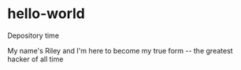 # hello-world
Depository time

My name's Riley and I'm here to become my true form -- the greatest hacker of all time
